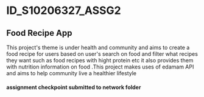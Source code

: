 # ID_S10206327_ASSG2

## Food Recipe App

This project's theme is under health and community and aims to create a food recipe for users based on user's search on food and filter what recipes they want such as food recipes with hight protein etc it also provides them with nutrition information on food .This project makes uses of edamam API and aims to help community live a healthier lifestyle

#### assignment checkpoint submitted to network folder
